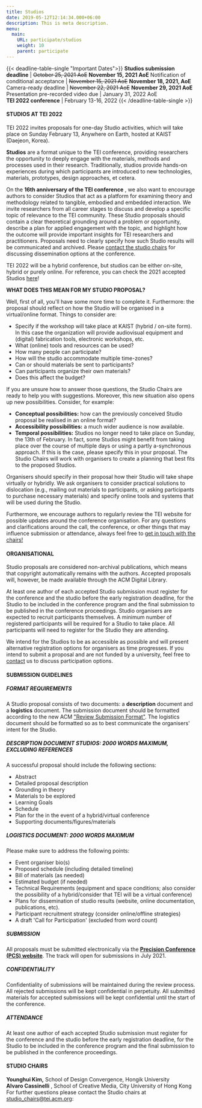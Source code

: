 ```yaml
---
title: Studios
date: 2019-05-12T12:14:34.000+06:00
description: This is meta description.
menu:
  main:
    URL: participate/studios
    weight: 10
    parent: participate
---
```


{{< deadline-table-single "Important Dates">}}
**Studios submission deadline** | ~~October 25, 2021 AoE~~ **November 15, 2021 AoE**
Notification of conditional acceptance | ~~November 15, 2021 AoE~~  **November 18, 2021, AoE**
Camera-ready deadline | ~~November 22, 2021 AoE~~  **November 29, 2021 AoE**
Presentation pre-recorded video due | January 31, 2022 AoE  
**TEI 2022 conference** | February 13-16, 2022
{{< /deadline-table-single >}}

#### STUDIOS AT TEI 2022

TEI 2022 invites proposals for one-day Studio activities, which will take place on Sunday February 13, Anywhere on Earth, hosted at KAIST (Daejeon, Korea).

**Studios** are a format unique to the TEI conference, providing researchers the opportunity to deeply engage with the materials, methods and processes used in their research. Traditionally, studios provide hands-on experiences during which participants are introduced to new technologies, materials, prototypes, design approaches, et cetera.

On the **16th anniversary of the TEI conference** , we also want to encourage authors to consider Studios that act as a platform for examining theory and methodology related to tangible, embodied and embedded interaction. We invite researchers from all career stages to discuss and develop a specific topic of relevance to the TEI community. These Studio proposals should contain a clear theoretical grounding around a problem or opportunity, describe a plan for applied engagement with the topic, and highlight how the outcome will provide important insights for TEI researchers and practitioners. Proposals need to clearly specify how such Studio results will be communicated and archived. Please [contact the studio chairs](mailto:studio-chairs@tei.acm.org) for discussing dissemination options at the conference.

TEI 2022 will be a hybrid conference, but studios can be either on-site, hybrid or purely online. For reference, you can check the 2021 accepted Studios [here](https://tei.acm.org/2021/attend/studios/)!

**WHAT DOES THIS MEAN FOR MY STUDIO PROPOSAL?**

Well, first of all, you&#39;ll have some more time to complete it. Furthermore: the proposal should reflect on how the Studio will be organised in a virtual/online format. Things to consider are:

- Specify if the workshop will take place at KAIST (hybrid / on-site form). In this case the organization will provide audiovisual equipment and (digital) fabrication tools, electronic workshops, etc.
- What (online) tools and resources can be used?
- How many people can participate?
- How will the studio accommodate multiple time-zones?
- Can or should materials be sent to participants?
- Can participants organize their own materials?
- Does this affect the budget?

If you are unsure how to answer those questions, the Studio Chairs are ready to help you with suggestions. Moreover, this new situation also opens up new possibilities. Consider, for example:

- **Conceptual possibilities:** how can the previously conceived Studio proposal be realised in an online format?
- **Accessibility possibilities:** a much wider audience is now available.
- **Temporal possibilities:** Studios no longer need to take place on Sunday, the 13th of February. In fact, some Studios might benefit from taking place over the course of multiple days or using a partly a-synchronous approach. If this is the case, please specify this in your proposal. The Studio Chairs will work with organisers to create a planning that best fits to the proposed Studios.

Organisers should specify in their proposal how their Studio will take shape virtually or hybridly. We ask organisers to consider practical solutions to dislocation (e.g., mailing out materials to participants, or asking participants to purchase necessary materials) and specify online tools and systems that will be used during the Studio.

Furthermore, we encourage authors to regularly review the TEI website for possible updates around the conference organisation. For any questions and clarifications around the call, the conference, or other things that may influence submission or attendance, always feel free to [get in touch with the chairs!](mailto:stdudio-chairs@tei.acm.org)

#### ORGANISATIONAL

Studio proposals are considered non-archival publications, which means that copyright automatically remains with the authors. Accepted proposals will, however, be made available through the ACM Digital Library.

At least one author of each accepted Studio submission must register for the conference and the studio before the early registration deadline, for the Studio to be included in the conference program and the final submission to be published in the conference proceedings. Studio organisers are expected to recruit participants themselves. A minimum number of registered participants will be required for a Studio to take place. All participants will need to register for the Studio they are attending.

We intend for the Studios to be as accessible as possible and will present alternative registration options for organisers as time progresses. If you intend to submit a proposal and are not funded by a university, feel free to [contact](mailto:studio-chairs@tei.acm.org) us to discuss participation options.

#### SUBMISSION GUIDELINES

##### FORMAT REQUIREMENTS

A Studio proposal consists of two documents: a **description** document and a **logistics** document. The submission document should be formatted according to the new ACM [&quot;Review Submission Format&quot;](https://www.acm.org/publications/taps/word-template-workflow). The logistics document should be formatted so as to best communicate the organisers&#39; intent for the Studio.

##### DESCRIPTION DOCUMENT STUDIOS: 2000 WORDS MAXIMUM, EXCLUDING REFERENCES

A successful proposal should include the following sections:

- Abstract
- Detailed proposal description
- Grounding in theory
- Materials to be explored
- Learning Goals
- Schedule
- Plan for the in the event of a hybrid/virtual conference
- Supporting documents/figures/materials

##### LOGISTICS DOCUMENT: 2000 WORDS MAXIMUM

Please make sure to address the following points:

- Event organiser bio(s)
- Proposed schedule (including detailed timeline)
- Bill of materials (as needed)
- Estimated budget (if needed)
- Technical Requirements (equipment and space conditions; also consider the possibility of a hybrid/consider that TEI will be a virtual conference)
- Plans for dissemination of studio results (website, online documentation, publications, etc).
- Participant recruitment strategy (consider online/offline strategies)
- A draft &#39;Call for Participation&#39; (excluded from word count)

##### SUBMISSION

All proposals must be submitted electronically via the **[Precision Conference (PCS) website](https://new.precisionconference.com/submissions)**. The track will open for submissions in July 2021.

##### CONFIDENTIALITY

Confidentiality of submissions will be maintained during the review process. All rejected submissions will be kept confidential in perpetuity. All submitted materials for accepted submissions will be kept confidential until the start of the conference.

##### ATTENDANCE

At least one author of each accepted Studio submission must register for the conference and the studio before the early registration deadline, for the Studio to be included in the conference program and the final submission to be published in the conference proceedings.

#### STUDIO CHAIRS

**Younghui Kim,** School of Design Convergence, Hongik University  
**Alvaro Cassinelli** , School of Creative Media, City University of Hong Kong  
For further questions please contact the Studio chairs at <studio_chairs@tei.acm.org>:
